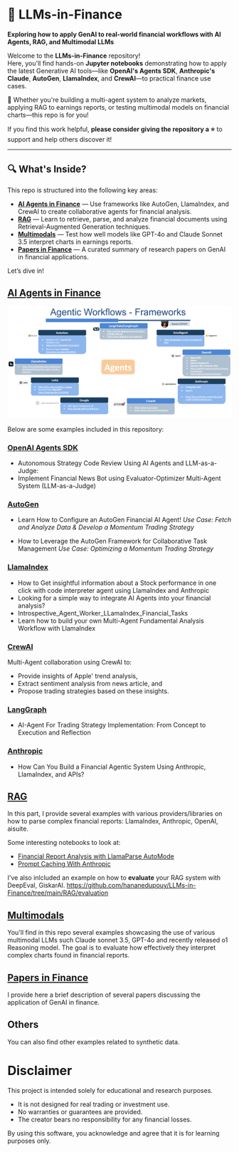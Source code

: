 # 🌟 LLMs-in-Finance
**Exploring how to apply GenAI to real-world financial workflows with AI Agents, RAG, and Multimodal LLMs**

Welcome to the **LLMs-in-Finance** repository!  
Here, you'll find hands-on **Jupyter notebooks** demonstrating how to apply the latest Generative AI tools—like **OpenAI's Agents SDK**, **Anthropic's Claude**, **AutoGen**, **LlamaIndex**, and **CrewAI**—to practical finance use cases.

🚀 Whether you're building a multi-agent system to analyze markets, applying RAG to earnings reports, or testing multimodal models on financial charts—this repo is for you!

If you find this work helpful, **please consider giving the repository a ⭐️** to support and help others discover it!

---

## 🔍 What's Inside?

This repo is structured into the following key areas:

- **[AI Agents in Finance](#ai-agents-in-finance)** — Use frameworks like AutoGen, LlamaIndex, and CrewAI to create collaborative agents for financial analysis.
- **[RAG](#rag)** — Learn to retrieve, parse, and analyze financial documents using Retrieval-Augmented Generation techniques.
- **[Multimodals](#multimodals)** — Test how well models like GPT-4o and Claude Sonnet 3.5 interpret charts in earnings reports.
- **[Papers in Finance](#papers-in-finance)** — A curated summary of research papers on GenAI in financial applications.

Let’s dive in!

## [AI Agents in Finance](https://github.com/hananedupouy/LLMs-in-Finance/tree/main/Agents)

![Agentic Workflows - Frameworks](Papers/images/agentic_workflows_frameworks.png)

Below are some examples included in this repository:


### [OpenAI Agents SDK](https://github.com/hananedupouy/LLMs-in-Finance/tree/main/Agents/OpenAI)
*   Autonomous Strategy Code Review Using AI Agents and LLM-as-a-Judge:
*   Implement Financial News Bot using Evaluator-Optimizer Multi-Agent System (LLM-as-a-Judge) 


### [AutoGen](https://github.com/hananedupouy/LLMs-in-Finance/tree/main/Agents/AutoGen)

*   Learn How to Configure an AutoGen Financial AI Agent!
*Use Case: Fetch and Analyze Data & Develop a Momentum Trading Strategy*

*   How to Leverage the AutoGen Framework for Collaborative Task Management
*Use Case: Optimizing a Momentum Trading Strategy*


### [LlamaIndex](https://github.com/hananedupouy/LLMs-in-Finance/tree/main/Agents/llamaIndex)
*   How to Get insightful information about a Stock performance in one click with code interpreter agent using LlamaIndex and Anthropic   
*   Looking for a simple way to integrate AI Agents into your financial analysis?
*   Introspective_Agent_Worker_LLamaIndex_Financial_Tasks
*   Learn how to build your own Multi-Agent Fundamental Analysis Workflow with LlamaIndex


### [CrewAI](https://github.com/hananedupouy/LLMs-in-Finance/tree/main/Agents/CrewAI)

Multi-Agent collaboration using CrewAI to:
*   Provide insights of Apple' trend analysis, 
*   Extract sentiment analysis from news article, and 
*   Propose trading strategies based on these insights.


### [LangGraph](https://github.com/hananedupouy/LLMs-in-Finance/tree/main/Agents/LangChain)

*   AI-Agent For Trading Strategy Implementation: From Concept to Execution and Reflection


### [Anthropic](https://github.com/hananedupouy/LLMs-in-Finance/tree/main/Agents/Anthropic)

*   How Can You Build a Financial Agentic System Using Anthropic, LlamaIndex, and APIs?


## [RAG](https://github.com/hananedupouy/LLMs-in-Finance/tree/main/RAG)

In this part, I provide several examples with various providers/libraries on how to parse complex financial reports: LlamaIndex, Anthropic, OpenAI, aisuite.

Some interesting notebooks to look at:
*   [Financial Report Analysis with LlamaParse AutoMode](RAG/llamaindex/Financial_Report_Analysis_with_LlamaParse_AutoMode.ipynb)
*   [Prompt Caching With Anthropic](https://github.com/hananedupouy/LLMs-in-Finance/blob/main/RAG/Anthropic/Anthropic_Prompt_Caching.ipynb)

I've also inlcluded an example on how to **evaluate** your RAG system with DeepEval, GiskarAI.
https://github.com/hananedupouy/LLMs-in-Finance/tree/main/RAG/evaluation


## [Multimodals](https://github.com/hananedupouy/LLMs-in-Finance/tree/main/Multimodal_llms/financial_analysis)

You'll find in this repo several examples showcasing the use of various multimodal LLMs such Claude sonnet 3.5, GPT-4o and recently released o1 Reasoning model. The goal is to evaluate how effectively they interpret complex charts found in financial reports.


## [Papers in Finance](https://github.com/hananedupouy/LLMs-in-Finance/tree/main/Papers)

I provide here a brief description of several papers discussing the application of GenAI in finance.

## Others
You can also find other examples related to synthetic data.

# Disclaimer
This project is intended solely for educational and research purposes. 

* It is not designed for real trading or investment use.
* No warranties or guarantees are provided.
* The creator bears no responsibility for any financial losses.

By using this software, you acknowledge and agree that it is for learning purposes only.